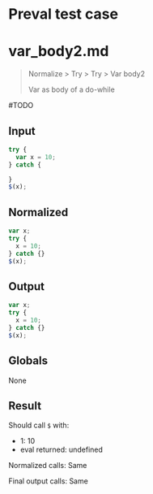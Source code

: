 # Preval test case

# var_body2.md

> Normalize > Try > Try > Var body2
>
> Var as body of a do-while

#TODO

## Input

`````js filename=intro
try {
  var x = 10;
} catch {

}
$(x);
`````

## Normalized

`````js filename=intro
var x;
try {
  x = 10;
} catch {}
$(x);
`````

## Output

`````js filename=intro
var x;
try {
  x = 10;
} catch {}
$(x);
`````

## Globals

None

## Result

Should call `$` with:
 - 1: 10
 - eval returned: undefined

Normalized calls: Same

Final output calls: Same
